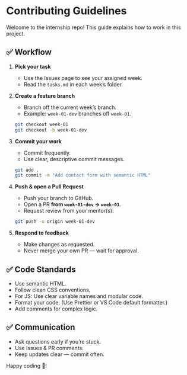 # Contributing Guidelines

Welcome to the internship repo! This guide explains how to work in this project.

## ✅ Workflow

1. **Pick your task**
   - Use the Issues page to see your assigned week.
   - Read the `tasks.md` in each week’s folder.

2. **Create a feature branch**
   - Branch off the current week’s branch.
   - Example: `week-01-dev` branches off `week-01`.

   ```bash
   git checkout week-01
   git checkout -b week-01-dev
   ```

3. **Commit your work**
   - Commit frequently.
   - Use clear, descriptive commit messages.

   ```bash
   git add .
   git commit -m "Add contact form with semantic HTML"
   ```

4. **Push & open a Pull Request**
   - Push your branch to GitHub.
   - Open a PR **from `week-01-dev` → `week-01`**.
   - Request review from your mentor(s).

   ```bash
   git push -u origin week-01-dev
   ```

5. **Respond to feedback**
   - Make changes as requested.
   - Never merge your own PR — wait for approval.


## ✅ Code Standards

- Use semantic HTML.
- Follow clean CSS conventions.
- For JS: Use clear variable names and modular code.
- Format your code. (Use Prettier or VS Code default formatter.)
- Add comments for complex logic.

## ✅ Communication

- Ask questions early if you’re stuck.
- Use Issues & PR comments.
- Keep updates clear — commit often.

Happy coding 🚀!
